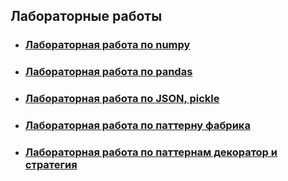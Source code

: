 ## Лабораторные работы

* ### [Лабораторная работа по numpy](https://github.com/Vinnjy/python/tree/numpy)

* ### [Лабораторная работа по pandas](https://github.com/Vinnjy/python/tree/pandas)

* ### [Лабораторная работа по JSON, pickle](https://github.com/Vinnjy/python/tree/json_pickle)

+ ### [Лабораторная работа по паттерну фабрика](https://github.com/Vinnjy/python/tree/factory)

+ ### [Лабораторная работа по паттернам декоратор и стратегия](https://github.com/Vinnjy/python/tree/decorator_strategy)
